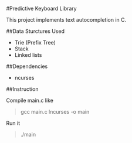 #Predictive Keyboard Library

This project implements text autocompletion in C.

##Data Sturctures Used

* Trie (Prefix Tree)
* Stack
* Linked lists

##Dependencies

* ncurses

##Instruction

 Compile main.c like
> gcc main.c lncurses -o main

 Run it
 
> ./main 





